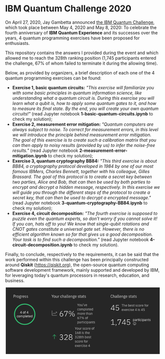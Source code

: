 # IBM Quantum Challenge 2020

On April 27, 2020, Jay Gambetta announced [the IBM Quantum Challenge](https://www.ibm.com/blogs/research/2020/04/ibm-quantum-challenge/), which took place between May 4, 2020 and May 8, 2020: To celebrate the fourth anniversary of **IBM Quantum Experience** and its successes over the years, 4 quantum programming exercises have been proposed for enthusiasts.

This repository contains the answers I provided during the event and which allowed me to reach the 328th ranking position (1,745 participants entered the challenge, 67% of whom failed to terminate it during the allowing time).

Below, as provided by organizers, a brief description of each one of the 4 quantum programming exercises can be found:
* **Exercise 1, basic quantum circuits:** *"This exercise will familiarize you with some basic principles in quantum information science, like understanding what a quantum circuit  is. During this exercise you will learn what a qubit is, how to apply some quantum gates to it, and how to measure its final state. By the end, you will create your own quantum circuits!"* (read Jupyter notebook **1-basic-quantum-circuits.ipynb** to check my solution);
* **Exercise 2, measurement error mitigation:** *"Quantum computers are always subject to noise. To correct for measurement errors, in this level we will introduce the principle behind measurement error mitigation. The goal of this exercise is to create such a calibration matrix that you can then apply to noisy results (provided by us) to infer the noise-free results."* (read Jupyter notebook **2-measurement-error-mitigation.ipynb** to check my solution);
* **Exercise 3, quantum cryptography BB84:** *"This third exercise is about BB84, a cryptography protocol developed in 1984 by one of our most famous IBMers, Charles Bennett, together with his colleague, Gilles Brassard. The goal of this protocol is to create a secret key between two parties, Alice and Bob, that can then be used by both parties to encrypt and decrypt a hidden message, respectively. In this exercise we will guide you through the different steps of the protocol to create a secret key, that can then be used to decrypt a encrypted message."* (read Jupyter notebook **3-quantum-cryptography-BB84.ipynb** to check my solution);
* **Exercise 4, circuit decomposition:** *"The fourth exercise is supposed to puzzle even the quantum experts, so don’t worry if you cannot solve it! If you can, hats off to you! We know that single-qubit rotations and CNOT gates constitute a universal gate set. However, there is no efficient algorithm known so far that gives us a good decomposition. Your task is to find such a decomposition."* (read Jupyter notebook **4-circuit-decomposition.ipynb** to check my solution).

Finally, to conclude, respectively to the requirements, it can be said that the work performed within this challenge has been principally constructed around **Qiskit** (https://qiskit.org), the open-source quantum computing software development framework, mainly supported and developed by IBM, for leveraging today's quantum processors in research, education, and business.

<p align="center">
  <img src="images/final_ranking.png" width="500" />
</p>
